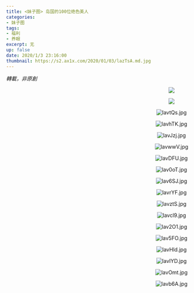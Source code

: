 ```yaml
---
title: <妹子图> 岛国的100位绝色美人
categories:
- 妹子图
tags: 
- 福利
- 养眼
excerpt: 无
up: false
date: 2020/1/3 23:16:00
thumbnail: https://s2.ax1x.com/2020/01/03/lazTsA.md.jpg
---
```

*轉載，非原創*
  <div align="center" style="width:900px;">

<a href="https://imagetwist.com/by231vh49mba/lavULq.jpg.html" target="_blank"><img src="https://i5.imagetwist.com/i/33022/by231vh49mba.jpg/lavULq.jpg" border="0"></a><br>

<a href="https://imagetwist.com/5hwzxfgsb1jq/lavGWQ.jpg.html" target="_blank"><img src="https://i5.imagetwist.com/i/33022/5hwzxfgsb1jq.jpg/lavGWQ.jpg" border="0"></a><br>



  </div>
  
  <div align="center" style="width:900px">


![lavtQs.jpg](https://s2.ax1x.com/2020/01/03/lavtQs.jpg)

![lavhTK.jpg](https://s2.ax1x.com/2020/01/03/lavhTK.jpg)

![lavJzj.jpg](https://s2.ax1x.com/2020/01/03/lavJzj.jpg)

![lavwwV.jpg](https://s2.ax1x.com/2020/01/03/lavwwV.jpg)

![lavDFU.jpg](https://s2.ax1x.com/2020/01/03/lavDFU.jpg)

![lav0oT.jpg](https://s2.ax1x.com/2020/01/03/lav0oT.jpg)

![lav6SJ.jpg](https://s2.ax1x.com/2020/01/03/lav6SJ.jpg)

![lavrYF.jpg](https://s2.ax1x.com/2020/01/03/lavrYF.jpg)

![lavztS.jpg](https://s2.ax1x.com/2020/01/03/lavztS.jpg)

![lavcl9.jpg](https://s2.ax1x.com/2020/01/03/lavcl9.jpg)

![lav2O1.jpg](https://s2.ax1x.com/2020/01/03/lav2O1.jpg)

![lav5FO.jpg](https://s2.ax1x.com/2020/01/03/lav5FO.jpg)

![lavHld.jpg](https://s2.ax1x.com/2020/01/03/lavHld.jpg)

![lavIYD.jpg](https://s2.ax1x.com/2020/01/03/lavIYD.jpg)

![lavOmt.jpg](https://s2.ax1x.com/2020/01/03/lavOmt.jpg)

![lavb6A.jpg](https://s2.ax1x.com/2020/01/03/lavb6A.jpg)

  </div>